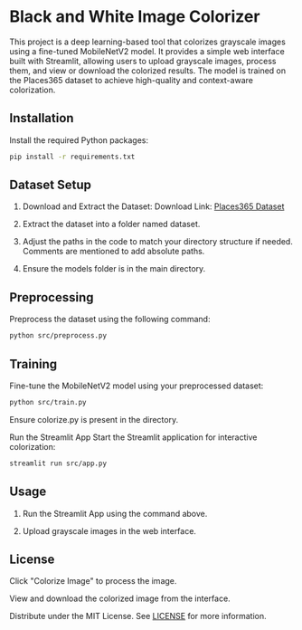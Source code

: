 # Black and White Image Colorizer

This project is a deep learning-based tool that colorizes grayscale images using a fine-tuned MobileNetV2 model. It provides a simple web interface built with Streamlit, allowing users to upload grayscale images, process them, and view or download the colorized results. The model is trained on the Places365 dataset to achieve high-quality and context-aware colorization.

## Installation

Install the required Python packages:

```bash
pip install -r requirements.txt
```

## Dataset Setup

1. Download and Extract the Dataset:
Download Link: [Places365 Dataset](https://www.kaggle.com/datasets/pankajkumar2002/places365)

2. Extract the dataset into a folder named dataset.

3. Adjust the paths in the code to match your directory structure if needed. Comments are mentioned to add absolute paths.

4. Ensure the models folder is in the main directory.

## Preprocessing
Preprocess the dataset using the following command:

```bash
python src/preprocess.py
```

## Training
Fine-tune the MobileNetV2 model using your preprocessed dataset:

```bash
python src/train.py
```
Ensure colorize.py is present in the directory.

Run the Streamlit App
Start the Streamlit application for interactive colorization:

```bash
streamlit run src/app.py
```
## Usage
1. Run the Streamlit App using the command above.

2. Upload grayscale images in the web interface.

## License
Click "Colorize Image" to process the image.

View and download the colorized image from the interface.

Distribute under the MIT License. See [LICENSE](./LICENSE) for more information.
